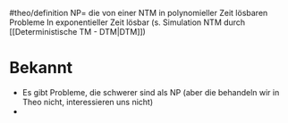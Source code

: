 #theo/definition
$\mathrm{NP} =$ die von einer NTM in polynomieller Zeit lösbaren Probleme In exponentieller Zeit lösbar (s. Simulation NTM durch [[Deterministische TM - DTM|DTM]])


# Bekannt
- Es gibt Probleme, die schwerer sind als NP (aber die behandeln wir in Theo nicht, interessieren uns nicht)
- 
